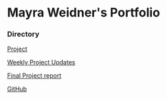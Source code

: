 # Mayra Weidner's Portfolio

### Directory
[Project](/project.md)

[Weekly Project Updates](/updates.md)

[Final Project report](/final_project_report.md)

[GitHub](https://github.com/MYWeidner)
